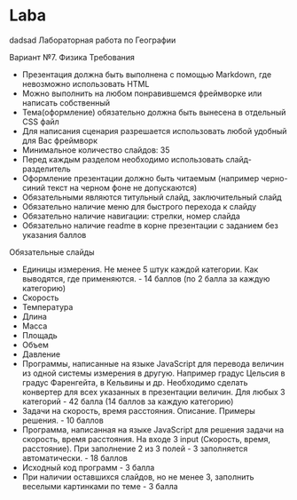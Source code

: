 # Laba
dadsad
Лабораторная работа по Географии

Вариант №7. Физика
Требования
- Презентация должна быть выполнена с помощью Markdown, где невозможно использовать HTML
- Можно выполнить на любом понравившемся фреймворке или написать собственный
- Тема(оформление) обязательно должна быть вынесена в отдельный CSS файл
- Для написания сценария разрешается использовать любой удобный для Вас фреймворк
- Минимальное количество слайдов: 35
- Перед каждым разделом необходимо использовать слайд-разделитель
- Оформление презентации должно быть читаемым (например черно-синий текст на черном фоне не допускаются)
- Обязательными являются титульный слайд, заключительный слайд
- Обязательно наличие меню для быстрого перехода к слайду
- Обязательно наличие навигации: стрелки, номер слайда
- Обязательно наличие readme в корне презентации с заданием без указания баллов

Обязательные слайды
- Единицы измерения. Не менее 5 штук каждой категории. Как выводятся, где применяются. - 14 баллов (по 2 балла за каждую категорию)
- Скорость
- Температура
- Длина
- Масса
- Площадь
- Объем
- Давление
- Программы, написанные на языке JavaScript для перевода величин из одной системы измерения в другую. Например градус Цельсия в градус Фаренгейта, в Кельвины и др. Необходимо сделать конвертер для всех указанных в презентации величин. Для любых 3 категорий - 42 балла (14 баллов за каждую категорию)
- Задачи на скорость, время расстояния. Описание. Примеры решения. - 10 баллов
- Программа, написанная на языке JavaScript для решения задачи на скорость, время расстояния. На входе 3 input (Скорость, время, расстояние). При заполнение 2 из 3 полей - 3 заполняется автоматически. - 18 баллов
- Исходный код программ - 3 балла
- При наличии оставшихся слайдов, но не менее 3, заполнить веселыми картинками по теме - 3 балла
